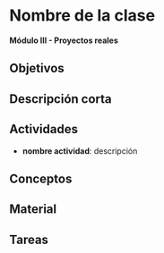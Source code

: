 # Nombre de la clase

**Módulo III - Proyectos reales**

## Objetivos

## Descripción corta

## Actividades

- **nombre actividad**: descripción

## Conceptos

## Material

## Tareas
